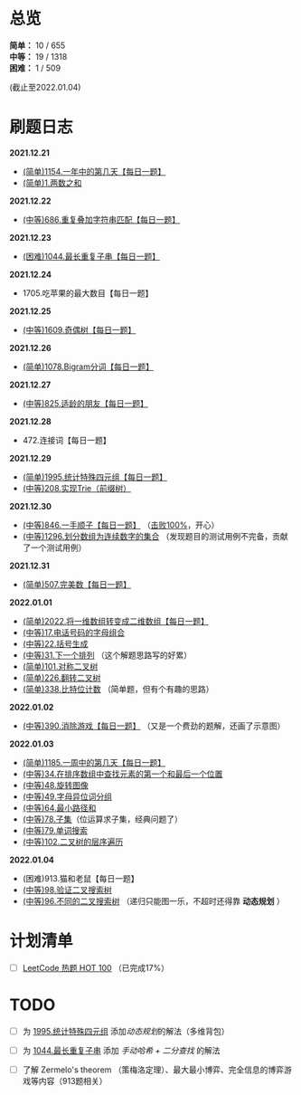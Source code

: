 # 总览
**简单：** 10 / 655<br>
**中等：** 19 / 1318<br>
**困难：** 1 / 509

(截止至2022.01.04)

# 刷题日志
**2021.12.21**
- [(简单)1154.一年中的第几天【每日一题】](solutions/1154.一年中的第几天.md) 
- [(简单)1.两数之和](solutions/1.两数之和.md)

**2021.12.22**
- [(中等)686.重复叠加字符串匹配【每日一题】](solutions/686.重复叠加字符串匹配.md)

**2021.12.23**
- [(困难)1044.最长重复子串【每日一题】](solutions/1044.最长重复子串.md)

**2021.12.24**
- 1705.吃苹果的最大数目【每日一题】

**2021.12.25**
- [(中等)1609.奇偶树【每日一题】](solutions/1609.奇偶树.md)

**2021.12.26**
- [(简单)1078.Bigram分词【每日一题】](solutions/1078.Bigram分词.md)

**2021.12.27**
- [(中等)825.适龄的朋友【每日一题】](solutions/825.适龄的朋友.md)

**2021.12.28**
- 472.连接词【每日一题】

**2021.12.29**
- [(简单)1995.统计特殊四元组【每日一题】](solutions/1995.统计特殊四元组.md)
- [(中等)208.实现Trie（前缀树）](solutions/208.实现Trie（前缀树）.md)

**2021.12.30**
- [(中等)846.一手顺子【每日一题】](solutions/846.一手顺子.md) （[击败100%](assets/846题击败100%.png)，开心）
- [(中等)1296.划分数组为连续数字的集合](solutions/1296.划分数组为连续数字的集合.md) （发现题目的测试用例不完备，贡献了一个测试用例）

**2021.12.31**
- [(简单)507.完美数【每日一题】](solutions/507.完美数.md)

**2022.01.01**
- [(简单)2022.将一维数组转变成二维数组【每日一题】](solutions/2022.将一维数组转变成二维数组.md)
- [(中等)17.电话号码的字母组合](solutions/17.电话号码的字母组合.md)
- [(中等)22.括号生成](solutions/22.括号生成.md)
- [(中等)31.下一个排列](solutions/31.下一个排列.md) （这个解题思路写的好累）
- [(简单)101.对称二叉树](solutions/101.对称二叉树.md)
- [(简单)226.翻转二叉树](solutions/226.翻转二叉树.md)
- [(简单)338.比特位计数](solutions/338.比特位计数.md) （简单题，但有个有趣的思路）

**2022.01.02**
- [(中等)390.消除游戏【每日一题】](solutions/390.消除游戏.md) （又是一个费劲的题解，还画了示意图）

**2022.01.03**
- [(简单)1185.一周中的第几天【每日一题】](solutions/1185.一周中的第几天.md)
- [(中等)34.在排序数组中查找元素的第一个和最后一个位置](solutions/34.在排序数组中查找元素的第一个和最后一个位置.md)
- [(中等)48.旋转图像](solutions/48.旋转图像.md)
- [(中等)49.字母异位词分组](solutions/49.字母异位词分组.md)
- [(中等)64.最小路径和](solutions/64.最小路径和.md)
- [(中等)78.子集](solutions/78.子集.md)（位运算求子集，经典问题了）
- [(中等)79.单词搜索](solutions/79.单词搜索.md)
- [(中等)102.二叉树的层序遍历](solutions/102.二叉树的层序遍历.md)

**2022.01.04**
- (困难)913.猫和老鼠【每日一题】
- [(中等)98.验证二叉搜索树](solutions/98.验证二叉搜索树.md)
- [(中等)96.不同的二叉搜索树](solutions/96.不同的二叉搜索树.md) （递归只能图一乐，不超时还得靠 **动态规划** ）


# 计划清单
- [ ] [LeetCode 热题 HOT 100](plan_list/Hot_100.md) （已完成17%）


# TODO
- [ ] 为 [1995.统计特殊四元组](solutions/1995.统计特殊四元组.md) 添加*动态规划*的解法（多维背包）
- [ ] 为 [1044.最长重复子串](solutions/1044.最长重复子串.md) 添加 *手动哈希 + 二分查找* 的解法
- [ ] 了解 Zermelo's theorem （策梅洛定理）、最大最小博弈、完全信息的博弈游戏等内容（913题相关）

